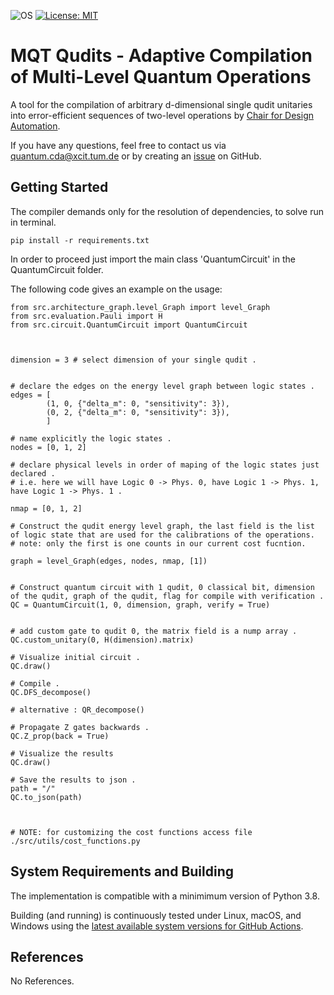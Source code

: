 ![OS](https://img.shields.io/badge/os-linux%20%7C%20macos%20%7C%20windows-blue?style=flat-square)
[![License: MIT](https://img.shields.io/badge/license-MIT-blue.svg?style=flat-square)](https://opensource.org/licenses/MIT)
<!--- [![Bindings](https://img.shields.io/github/workflow/status/cda-tum/ddsim/Deploy%20to%20PyPI?style=flat-square&logo=github&label=python)]()
 [![Documentation](https://img.shields.io/readthedocs/ddsim?logo=readthedocs&style=flat-square)]() 
 [![codecov](https://img.shields.io/codecov/c/github/cda-tum/)]() -->

# MQT Qudits - Adaptive Compilation of Multi-Level Quantum Operations

A tool for the compilation of arbitrary d-dimensional single qudit unitaries into error-efficient sequences of two-level operations by [Chair for Design Automation](https://www.cda.cit.tum.de/).


If you have any questions, feel free to contact us via [quantum.cda@xcit.tum.de](mailto:iic-quantum@jku.at) or by creating an [issue](https://github.com/cda-tum/qudit-compilation/issues) on GitHub.

## Getting Started

The compiler demands only for the resolution of dependencies, to solve run in terminal.
```
pip install -r requirements.txt
```
In order to proceed just import the main class 'QuantumCircuit' in the QuantumCircuit folder.


The following code gives an example on the usage:

```python3
from src.architecture_graph.level_Graph import level_Graph
from src.evaluation.Pauli import H
from src.circuit.QuantumCircuit import QuantumCircuit



dimension = 3 # select dimension of your single qudit .


# declare the edges on the energy level graph between logic states .
edges = [
        (1, 0, {"delta_m": 0, "sensitivity": 3}),
        (0, 2, {"delta_m": 0, "sensitivity": 3}),
        ]
        
# name explicitly the logic states .
nodes = [0, 1, 2]

# declare physical levels in order of maping of the logic states just declared .
# i.e. here we will have Logic 0 -> Phys. 0, have Logic 1 -> Phys. 1, have Logic 1 -> Phys. 1 .

nmap = [0, 1, 2]

# Construct the qudit energy level graph, the last field is the list of logic state that are used for the calibrations of the operations.
# note: only the first is one counts in our current cost fucntion.

graph = level_Graph(edges, nodes, nmap, [1])


# Construct quantum circuit with 1 qudit, 0 classical bit, dimension of the qudit, graph of the qudit, flag for compile with verification .
QC = QuantumCircuit(1, 0, dimension, graph, verify = True)


# add custom gate to qudit 0, the matrix field is a nump array .
QC.custom_unitary(0, H(dimension).matrix)

# Visualize initial circuit .
QC.draw()

# Compile .
QC.DFS_decompose()

# alternative : QR_decompose()

# Propagate Z gates backwards .
QC.Z_prop(back = True)

# Visualize the results
QC.draw()

# Save the results to json .
path = "/"
QC.to_json(path)



# NOTE: for customizing the cost functions access file ./src/utils/cost_functions.py

```

## System Requirements and Building

The implementation is compatible with a minimimum version of Python 3.8.

Building (and running) is continuously tested under Linux, macOS, and Windows using the [latest available system versions for GitHub Actions](https://github.com/actions/virtual-environments).

## References

No References.
